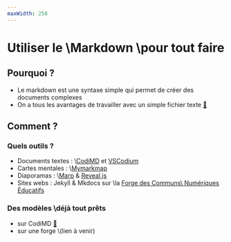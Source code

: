 ```yaml
---
maxWidth: 250
---
```


# Utiliser le \\Markdown \\pour tout faire

## Pourquoi ?
- Le markdown est une syntaxe simple qui permet de créer des documents complexes
- On a tous les avantages de travailler avec un simple fichier texte [:link:](https://mymarkmap.netlify.app/#https://github.com/eyssette/mindmap/blob/main/arguments-format-texte.md)

## Comment ?

### Quels outils ?

- Documents textes : \\[CodiMD](https://codimd.apps.education.fr/) et [VSCodium](https://vscodium.com/)
- Cartes mentales : \\[Mymarkmap](https://mymarkmap.netlify.app/)
- Diaporamas : \\[Marp](https://eyssette.github.io/teaching-theme-for-marp/) & [Reveal.js](https://revealjs.com/)
- Sites webs : Jekyll & Mkdocs sur \\la [Forge des Communs\\ Numériques Éducatifs](https://forge.apps.education.fr/)

### Des modèles \\déjà tout prêts

- sur CodiMD [:link:](https://codimd.apps.education.fr/5vGt6F4zRjOyf7wAwfC1og?edit)
- sur une forge \\(lien à venir)

